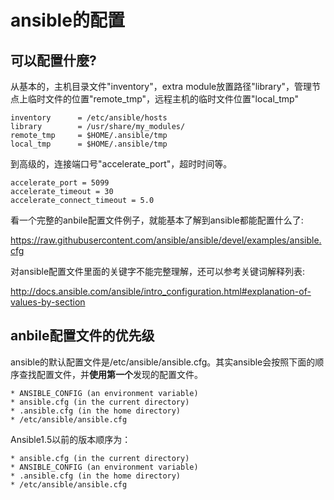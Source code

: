 # ansible的配置



## 可以配置什麼?

从基本的，主机目录文件"inventory"，extra module放置路径"library"，管理节点上临时文件的位置"remote_tmp"，远程主机的临时文件位置"local_tmp"
```
inventory      = /etc/ansible/hosts
library        = /usr/share/my_modules/
remote_tmp     = $HOME/.ansible/tmp
local_tmp      = $HOME/.ansible/tmp
```
到高级的，连接端口号"accelerate_port"，超时时间等。
```
accelerate_port = 5099
accelerate_timeout = 30
accelerate_connect_timeout = 5.0
```
看一个完整的anbile配置文件例子，就能基本了解到ansible都能配置什么了:

https://raw.githubusercontent.com/ansible/ansible/devel/examples/ansible.cfg


对ansible配置文件里面的关键字不能完整理解，还可以参考关键词解释列表:

http://docs.ansible.com/ansible/intro_configuration.html#explanation-of-values-by-section



## anbile配置文件的优先级

ansible的默认配置文件是/etc/ansible/ansible.cfg。其实ansible会按照下面的顺序查找配置文件，并**使用第一个**发现的配置文件。

```
* ANSIBLE_CONFIG (an environment variable)
* ansible.cfg (in the current directory)
* .ansible.cfg (in the home directory)
* /etc/ansible/ansible.cfg
```

Ansible1.5以前的版本顺序为：
```
* ansible.cfg (in the current directory)
* ANSIBLE_CONFIG (an environment variable)
* .ansible.cfg (in the home directory)
* /etc/ansible/ansible.cfg
```

